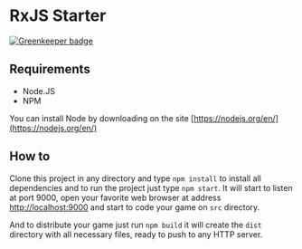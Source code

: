 # RxJS Starter

[![Greenkeeper badge](https://badges.greenkeeper.io/cmckni3/rxjs-starter.svg?token=580d103c438f7cb4860baf5d4ebcb65a7b0e7bb298b736c4eb3b282bf101951b&ts=1502236432568)](https://greenkeeper.io/)

## Requirements

* Node.JS
* NPM

You can install Node by downloading on the site [https://nodejs.org/en/](https://nodejs.org/en/)

## How to

Clone this project in any directory and type `npm install` to install all dependencies and to run the project just type `npm start`. It will start to listen at port 9000, open your favorite web browser at address [http://localhost:9000](http://localhost:9000) and start to code your game on `src` directory.

And to distribute your game just run `npm build` it will create the `dist` directory with all necessary files, ready to push to any HTTP server.
